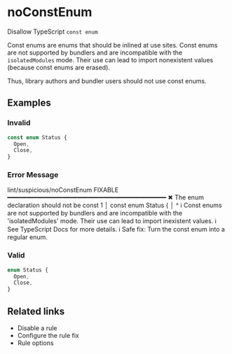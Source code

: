 # noConstEnum

Disallow TypeScript `const enum`

Const enums are enums that should be inlined at use sites.
Const enums are not supported by bundlers and are incompatible with the `isolatedModules` mode.
Their use can lead to import nonexistent values (because const enums are erased).

Thus, library authors and bundler users should not use const enums.

## Examples

### Invalid

```ts
const enum Status {
  Open,
  Close,
}
```

### Error Message

lint/suspicious/noConstEnum 
 FIXABLE 
━━━━━━━━━━━━━━━━━━━━━━━━━━━━━━━━━━━━━━━━━━━
 ✖ The enum declaration should not be const
  1 │ const enum Status {
   │               ^
  ℹ Const enums are not supported by bundlers and are incompatible with the 'isolatedModules' mode. Their use can lead to import inexistent values.
  ℹ See TypeScript Docs for more details.
  ℹ Safe fix: Turn the const enum into a regular enum.

### Valid

```ts
enum Status {
  Open,
  Close,
}
```

## Related links

- Disable a rule
- Configure the rule fix
- Rule options